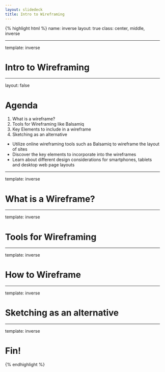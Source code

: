 ```yaml
---
layout: slidedeck
title: Intro to Wireframing
---
```


{% highlight html %}
name: inverse
layout: true
class: center, middle, inverse

---

template: inverse
# Intro to Wireframing

---
layout: false

# Agenda

1. What is a wireframe?
2. Tools for Wireframing like Balsamiq
3. Key Elements to include in a wireframe
4. Sketching as an alternative


- Utilize online wireframing tools such as Balsamiq to wireframe the layout of sites
- Discover the key elements to incorporate into the wireframes
- Learn about different design considerations for smartphones, tablets and desktop web page layouts
---

template: inverse
# What is a Wireframe?

---

template: inverse
# Tools for Wireframing

---

template: inverse
# How to Wireframe

---

template: inverse
# Sketching as an alternative

---

template: inverse

# Fin!

{% endhighlight %}
